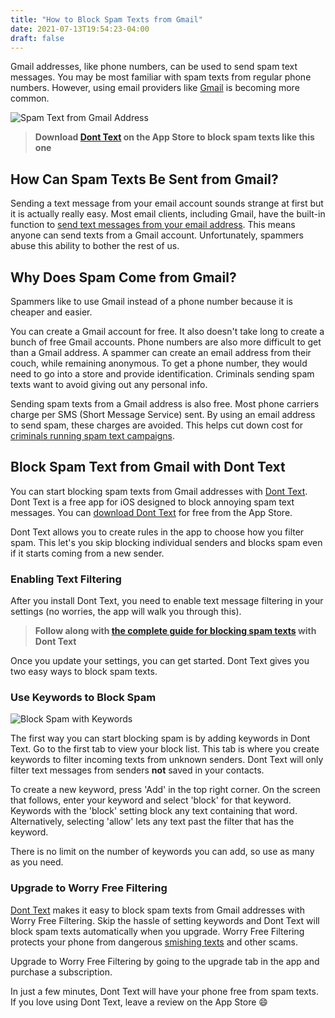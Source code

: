 ```yaml
---
title: "How to Block Spam Texts from Gmail"
date: 2021-07-13T19:54:23-04:00
draft: false
---
```


Gmail addresses, like phone numbers, can be used to send spam text messages. You may be most familiar with spam texts from regular phone numbers. However, using email providers like [Gmail](https://gmail.com) is becoming more common.

![Spam Text from Gmail Address](/assets/images/gmailSpamText.jpeg#center "Spam Text from Gmail Address")

> **Download [Dont Text](https://apps.apple.com/us/app/dont-text/id1540836811) on the App Store to block spam texts like this one**

## How Can Spam Texts Be Sent from Gmail?

Sending a text message from your email account sounds strange at first but it is actually really easy. Most email clients, including Gmail, have the built-in function to [send text messages from your email address](https://www.anonymoustext.com/blog/send-a-text-from-gmail/). This means anyone can send texts from a Gmail account. Unfortunately, spammers abuse this ability to bother the rest of us.

## Why Does Spam Come from Gmail?

Spammers like to use Gmail instead of a phone number because it is cheaper and easier.

You can create a Gmail account for free. It also doesn't take long to create a bunch of free Gmail accounts. Phone numbers are also more difficult to get than a Gmail address. A spammer can create an email address from their couch, while remaining anonymous. To get a phone number, they would need to go into a store and provide identification. Criminals sending spam texts want to avoid giving out any personal info.

Sending spam texts from a Gmail address is also free. Most phone carriers charge per SMS (Short Message Service) sent. By using an email address to send spam, these charges are avoided. This helps cut down cost for [criminals running spam text campaigns](https://www.zdnet.com/article/smishing-police-make-arrests-in-crackdown-on-scam-text-messages/).

## Block Spam Text from Gmail with Dont Text

You can start blocking spam texts from Gmail addresses with [Dont Text](https://apps.apple.com/us/app/dont-text/id1540836811). Dont Text is a free app for iOS designed to block annoying spam text messages. You can [download Dont Text](https://apps.apple.com/us/app/dont-text/id1540836811) for free from the App Store.

Dont Text allows you to create rules in the app to choose how you filter spam. This let's you skip blocking individual senders and blocks spam even if it starts coming from a new sender.

### Enabling Text Filtering

After you install Dont Text, you need to enable text message filtering in your settings (no worries, the app will walk you through this). 

> **Follow along with [the complete guide for blocking spam texts](/blog/block-spam-texts) with Dont Text**

Once you update your settings, you can get started. Dont Text gives you two easy ways to block spam texts. 

### Use Keywords to Block Spam

![Block Spam with Keywords](/assets/images/features.png#center "Dont Text Block Spam Texts with Keywords")

The first way you can start blocking spam is by adding keywords in Dont Text. Go to the first tab to view your block list. This tab is where you create keywords to filter incoming texts from unknown senders. Dont Text will only filter text messages from senders **not** saved in your contacts.

To create a new keyword, press 'Add' in the top right corner. On the screen that follows, enter your keyword and select 'block' for that keyword. Keywords with the 'block' setting block any text containing that word. Alternatively, selecting 'allow' lets any text past the filter that has the keyword.

There is no limit on the number of keywords you can add, so use as many as you need.

### Upgrade to Worry Free Filtering

[Dont Text](https://apps.apple.com/us/app/dont-text/id1540836811) makes it easy to block spam texts from Gmail addresses with Worry Free Filtering. Skip the hassle of setting keywords and Dont Text will block spam texts automatically when you upgrade. Worry Free Filtering protects your phone from dangerous [smishing texts](/blog/smishing-definition) and other scams.

Upgrade to Worry Free Filtering by going to the upgrade tab in the app and purchase a subscription.

In just a few minutes, Dont Text will have your phone free from spam texts. If you love using Dont Text, leave a review on the App Store :smile:

